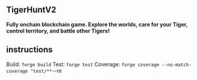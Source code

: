 ## TigerHuntV2

**Fully onchain blockchain game. Explore the worlds, care for your Tiger, control territory, and battle other Tigers!**

## instructions

Build: `forge build`
Test: `forge test`
Coverage: `forge coverage --no-match-coverage "test/**`--re
